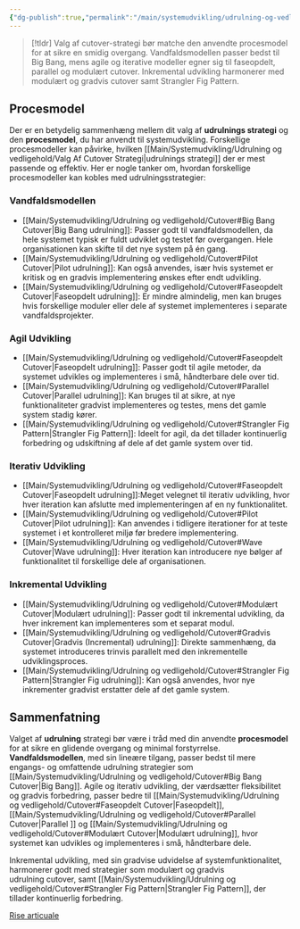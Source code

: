 ```yaml
---
{"dg-publish":true,"permalink":"/main/systemudvikling/udrulning-og-vedligehold/udrulning-og-process-model/","title":"Udrulning og Processmodel","hide":true,"tags":["systemudvikling","Udrulning"],"created":"2024-09-20T10:05:41.530+02:00"}
---
```


> [!tldr]
> Valg af cutover-strategi bør matche den anvendte procesmodel for at sikre en
smidig overgang. Vandfaldsmodellen passer bedst til Big Bang, mens agile og
iterative modeller egner sig til faseopdelt, parallel og modulært cutover.
Inkremental udvikling harmonerer med modulært og gradvis cutover samt
Strangler Fig Pattern.

## Procesmodel

Der er en betydelig sammenhæng mellem dit valg af **udrulnings strategi** og
den **procesmodel**, du har anvendt til systemudvikling. Forskellige
procesmodeller kan påvirke, hvilken [[Main/Systemudvikling/Udrulning og vedligehold/Valg Af Cutover Strategi\|udrulnings strategi]]
der er mest passende og effektiv. Her er nogle tanker om, hvordan
forskellige procesmodeller kan kobles med udrulningsstrategier:

### Vandfaldsmodellen

- [[Main/Systemudvikling/Udrulning og vedligehold/Cutover#Big Bang Cutover\|Big Bang udrulning]]: Passer godt til
vandfaldsmodellen, da hele systemet typisk er fuldt udviklet og
testet før overgangen. Hele organisationen kan skifte til det
nye system på én gang.
- [[Main/Systemudvikling/Udrulning og vedligehold/Cutover#Pilot Cutover\|Pilot udrulning]]: Kan også anvendes,
især hvis systemet er kritisk og en gradvis implementering ønskes
efter endt udvikling.
- [[Main/Systemudvikling/Udrulning og vedligehold/Cutover#Faseopdelt Cutover\|Faseopdelt udrulning]]: Er mindre
almindelig, men kan bruges hvis forskellige moduler eller dele af
systemet implementeres i separate vandfaldsprojekter.

### Agil Udvikling

- [[Main/Systemudvikling/Udrulning og vedligehold/Cutover#Faseopdelt Cutover\|Faseopdelt udrulning]]: Passer godt til agile
metoder, da systemet udvikles og implementeres i små, håndterbare dele
over tid.
- [[Main/Systemudvikling/Udrulning og vedligehold/Cutover#Parallel Cutover\|Parallel udrulning]]: Kan bruges til at sikre, at
nye funktionaliteter gradvist implementeres og testes, mens det gamle system
stadig kører.
- [[Main/Systemudvikling/Udrulning og vedligehold/Cutover#Strangler Fig Pattern\|Strangler Fig Pattern]]: Ideelt for agil, da
det tillader kontinuerlig forbedring og udskiftning af dele af det gamle system
over tid.

### Iterativ Udvikling

- [[Main/Systemudvikling/Udrulning og vedligehold/Cutover#Faseopdelt Cutover\|Faseopdelt udrulning]]:Meget velegnet til
iterativ udvikling, hvor hver iteration kan afslutte med implementeringen
af en ny funktionalitet.
- [[Main/Systemudvikling/Udrulning og vedligehold/Cutover#Pilot Cutover\|Pilot udrulning]]: Kan anvendes i tidligere
iterationer for at teste systemet i et kontrolleret miljø før bredere
implementering.
- [[Main/Systemudvikling/Udrulning og vedligehold/Cutover#Wave Cutover\|Wave udrulning]]: Hver iteration kan introducere
nye bølger af funktionalitet til forskellige dele af organisationen.

### Inkremental Udvikling

- [[Main/Systemudvikling/Udrulning og vedligehold/Cutover#Modulært Cutover\|Modulært udrulning]]: Passer godt til
inkremental udvikling, da hver inkrement kan implementeres som et
separat modul.
- [[Main/Systemudvikling/Udrulning og vedligehold/Cutover#Gradvis Cutover\|Gradvis (Incremental) udrulning]]: Direkte
sammenhæng, da systemet introduceres trinvis parallelt med den
inkrementelle udviklingsproces.
- [[Main/Systemudvikling/Udrulning og vedligehold/Cutover#Strangler Fig Pattern\|Strangler Fig udrulning]]: Kan også anvendes,
hvor nye inkrementer gradvist erstatter dele af det gamle system.

## Sammenfatning

Valget af **udrulning** strategi bør være i tråd med din anvendte
**procesmodel** for at sikre en glidende overgang og minimal forstyrrelse.
**Vandfaldsmodellen**, med sin lineære tilgang, passer bedst til mere
engangs- og omfattende udrulning strategier som
[[Main/Systemudvikling/Udrulning og vedligehold/Cutover#Big Bang Cutover\|Big Bang]].
Agile og iterativ udvikling, der værdsætter fleksibilitet og gradvis
forbedring, passer bedre til [[Main/Systemudvikling/Udrulning og vedligehold/Cutover#Faseopdelt Cutover\|Faseopdelt]],
[[Main/Systemudvikling/Udrulning og vedligehold/Cutover#Parallel Cutover\|Parallel ]] og
[[Main/Systemudvikling/Udrulning og vedligehold/Cutover#Modulært Cutover\|Modulært udrulning]], hvor systemet kan
udvikles og implementeres i små, håndterbare dele.

Inkremental udvikling, med sin gradvise udvidelse af systemfunktionalitet,
harmonerer godt med strategier som modulært og gradvis udrulning cutover,
samt [[Main/Systemudvikling/Udrulning og vedligehold/Cutover#Strangler Fig Pattern\|Strangler Fig Pattern]], der tillader
kontinuerlig forbedring.

[Rise articuale](https://rise.articulate.com/share/l6jaM5QkUIYZIMlwdvLsi3JEE9bY7BWI#/lessons/nwOQZZowwKqRkyOi1l0nyZiLawKLHeVZ)
